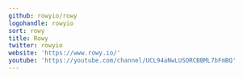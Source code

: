 ```yaml
---
github: rowyio/rowy
logohandle: rowyio
sort: rowy
title: Rowy
twitter: rowyio
website: 'https://www.rowy.io/'
youtube: 'https://youtube.com/channel/UCL94aNwLUSORCBBML7bFmBQ'
---
```

